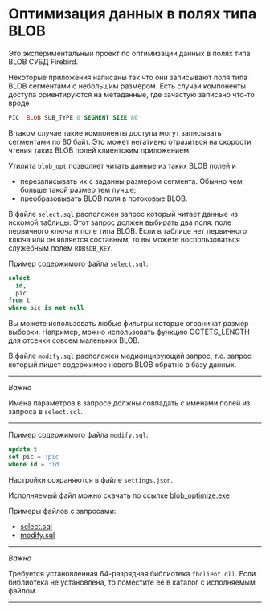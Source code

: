 Оптимизация данных в полях типа BLOB
====================================

Это экспериментальный проект по оптимизации данных в полях типа BLOB СУБД Firebird.

Некоторые приложения написаны так что они записывают поля типа BLOB сегментами с небольшим размером.
Есть случаи компоненты доступа ориентируются на метаданные, где зачастую записано что-то вроде

```sql
PIC  BLOB SUB_TYPE 0 SEGMENT SIZE 80
```

В таком случае такие компоненты доступа могут записывать сегментами по 80 байт. Это может негативно отразиться на скорости чтения таких BLOB полей клиентским приложением.

Утилита `blob_opt` позволяет читать данные из таких BLOB полей и 

* перезаписывать их с заданны размером сегмента. Обычно чем больше такой размер тем лучше;
* преобразовывать BLOB поля в потоковые BLOB.

В файле `select.sql` расположен запрос который читает данные из искомой таблицы. Этот запрос должен выбирать два поля: поле первичного ключа и поле типа BLOB. Если в таблице нет первичного ключа или он является составным, то вы можете воспользоваться служебным полем `RDB$DB_KEY`.

Пример содержимого файла `select.sql`:

```sql
select 
  id,
  pic
from t
where pic is not null
```

Вы можете использовать любые фильтры которые ограничат размер выборки. Например, можно использовать функцию OCTETS_LENGTH для отсечки совсем маленьких BLOB.

В файле `modify.sql` расположен модифицирующий запрос, т.е. запрос который пишет содержимое нового BLOB обратно в базу данных.


***
*Важно*

Имена параметров в запросе должны совпадать с именами полей из запроса в `select.sql`.
***

Пример содержимого файла `modify.sql`:

```sql
update t
set pic = :pic
where id = :id
```

Настройки сохраняются в файле `settings.json`.

Исполняемый файл можно скачать по ссылке [blob_optimize.exe](https://github.com/sim1984/blob_opt/releases/download/1.0/blob_optimize.exe)

Примеры файлов с запросами:

* [select.sql](https://github.com/sim1984/blob_opt/releases/download/1.0/select.sql)
* [modify.sql](https://github.com/sim1984/blob_opt/releases/download/1.0/modify.sql)

***
*Важно*

Требуется установленная 64-разрядная библиотека `fbclient.dll`. 
Если библиотека не установлена, то поместите её в каталог с исполняемым файлом.
***

